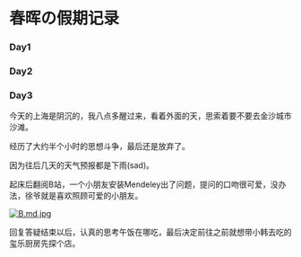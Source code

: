 # 春晖の假期记录

### Day1

### Day2

### Day3

今天的上海是阴沉的，我八点多醒过来，看着外面的天，思索着要不要去金沙城市沙滩。

经历了大约半个小时的思想斗争，最后还是放弃了。

因为往后几天的天气预报都是下雨(sad)。

起床后翻阅B站，一个小朋友安装Mendeley出了问题，提问的口吻很可爱，没办法，徐爷就是喜欢照顾可爱的小朋友。

[![B.md.jpg](https://img.xuchunhui.top/images/2021/08/11/B.md.jpg)](https://img.xuchunhui.top/image/XA92)

回复答疑结束以后，认真的思考午饭在哪吃，最后决定前往之前就想带小韩去吃的玺乐厨房先探个店。